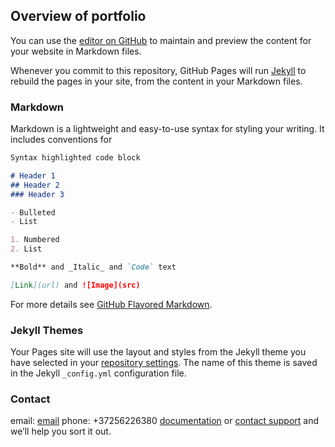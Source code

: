 ## Overview of portfolio

You can use the [editor on GitHub](https://github.com/aunapriit/aunapriit.github.io/edit/master/README.md) to maintain and preview the content for your website in Markdown files.

Whenever you commit to this repository, GitHub Pages will run [Jekyll](https://jekyllrb.com/) to rebuild the pages in your site, from the content in your Markdown files.

### Markdown

Markdown is a lightweight and easy-to-use syntax for styling your writing. It includes conventions for

```markdown
Syntax highlighted code block

# Header 1
## Header 2
### Header 3

- Bulleted
- List

1. Numbered
2. List

**Bold** and _Italic_ and `Code` text

[Link](url) and ![Image](src)
```

For more details see [GitHub Flavored Markdown](https://guides.github.com/features/mastering-markdown/).

### Jekyll Themes

Your Pages site will use the layout and styles from the Jekyll theme you have selected in your [repository settings](https://github.com/aunapriit/aunapriit.github.io/settings). The name of this theme is saved in the Jekyll `_config.yml` configuration file.

### Contact

email: [email](aunapriit@gmail.com)
phone: +37256226380
[documentation](https://help.github.com/categories/github-pages-basics/) or [contact support](https://github.com/contact) and we’ll help you sort it out.
